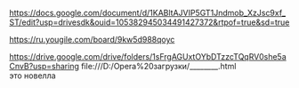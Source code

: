 https://docs.google.com/document/d/1KABltAJVIP5GT1Jndmob_XzJsc9xf_ST/edit?usp=drivesdk&ouid=105382945034491427372&rtpof=true&sd=true


https://ru.yougile.com/board/9kw5d988qoyc

https://drive.google.com/drive/folders/1sFrgAGUxtOYbDTzzcTQqRV0she5aCnvB?usp=sharing
file:///D:/Opera%20загрузки/________.html   
это новелла
